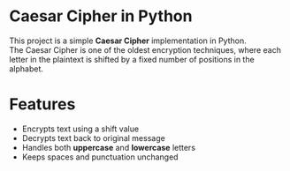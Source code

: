 # Caesar Cipher in Python

This project is a simple **Caesar Cipher** implementation in Python.  
The Caesar Cipher is one of the oldest encryption techniques, where each letter in the plaintext is shifted by a fixed number of positions in the alphabet.

# Features
- Encrypts text using a shift value
- Decrypts text back to original message
- Handles both **uppercase** and **lowercase** letters
- Keeps spaces and punctuation unchanged
